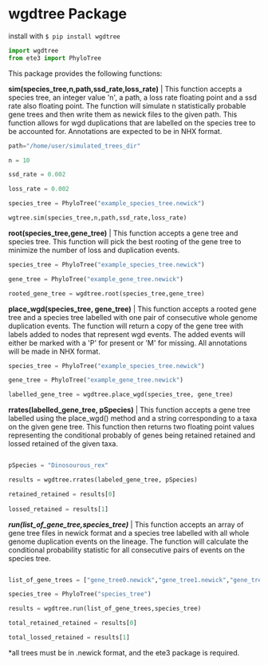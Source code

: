 # wgdtree Package


install with ```$ pip install wgdtree ```

```python
import wgdtree
from ete3 import PhyloTree
````

This package provides the following functions:


**sim(species_tree,n,path,ssd_rate,loss_rate)** | This function accepts a species tree, an integer value 'n', a path, a loss rate floating point and a ssd rate also floating point. The function will simulate n statistically probable gene trees and then write them as newick files to the given path. This function allows for wgd duplications that are labelled on the species tree to be accounted for. Annotations are expected to be in NHX format.


```python
path="/home/user/simulated_trees_dir"

n = 10

ssd_rate = 0.002

loss_rate = 0.002

species_tree = PhyloTree("example_species_tree.newick")

wgtree.sim(species_tree,n,path,ssd_rate,loss_rate)

````


**root(species_tree,gene_tree)** | This function accepts a gene tree and species tree. This function will pick the best rooting of the gene tree to minimize the number of loss and duplication events.

```python
species_tree = PhyloTree("example_species_tree.newick")

gene_tree = PhyloTree("example_gene_tree.newick")

rooted_gene_tree = wgdtree.root(species_tree,gene_tree)
````

**place_wgd(species_tree, gene_tree)** |  This function accepts a rooted gene tree and a species tree labelled with one pair of consecutive whole genome duplication events. The function will return a copy of the gene tree with labels added to nodes that represent wgd events. The added events will either be marked with a 'P' for present or 'M' for missing. All annotations will be made in NHX format.

```python
species_tree = PhyloTree("example_species_tree.newick")

gene_tree = PhyloTree("example_gene_tree.newick")

labelled_gene_tree = wgdtree.place_wgd(species_tree, gene_tree)
````


**rrates(labelled_gene_tree, pSpecies)** |  This function accepts a gene tree labelled using the place_wgd() method and a string corresponding to a taxa on the given gene tree. This function then returns two floating point values representing the conditional probably of genes being retained retained and lossed retained of the given taxa. 


```python

pSpecies = "Dinosourous_rex"

results = wgdtree.rrates(labeled_gene_tree, pSpecies)

retained_retained = results[0]
                
lossed_retained = results[1]
````

***run(list_of_gene_tree,species_tree)*** | This function accepts an array of gene tree files in newick format and a species tree labelled with all whole genome duplication events on the lineage. The function will calculate the conditional probability statistic for all consecutive pairs of events on the species tree.

```python

list_of_gene_trees = ["gene_tree0.newick","gene_tree1.newick","gene_tree2.newick","gene_tree3.newick"]

species_tree = PhyloTree("species_tree")

results = wgdtree.run(list_of_gene_trees,species_tree)

total_retained_retained = results[0]

total_lossed_retained = results[1]
```


*all trees must be in .newick format, and the ete3 package is required.
